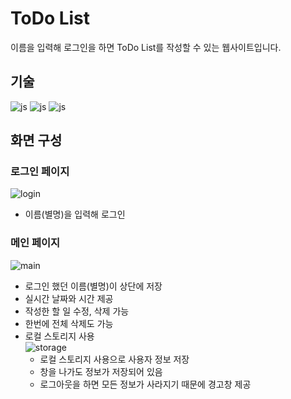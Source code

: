 # ToDo List

이름을 입력해 로그인을 하면 ToDo List를 작성할 수 있는 웹사이트입니다.

## 기술
![js](https://img.shields.io/badge/JavaScript-F7DF1E?style=for-the-badge&logo=JavaScript&logoColor=white)
![js](https://img.shields.io/badge/Tailwind_CSS-38B2AC?style=for-the-badge&logo=tailwind-css&logoColor=white)
![js](https://img.shields.io/badge/React-20232A?style=for-the-badge&logo=react&logoColor=61DAFB)

## 화면 구성
### 로그인 페이지
![login](https://github.com/user-attachments/assets/0c6dd4de-9dcf-4310-951a-79212996dbe9)  
- 이름(별명)을 입력해 로그인

### 메인 페이지
![main](https://github.com/user-attachments/assets/7a2b9983-4eca-4f88-b80d-0ec265ea8d14)  
- 로그인 했던 이름(별명)이 상단에 저장
- 실시간 날짜와 시간 제공
- 작성한 할 일 수정, 삭제 가능
- 한번에 전체 삭제도 가능
- 로컬 스토리지 사용  
   ![storage](https://github.com/user-attachments/assets/b2d83aa3-497d-410f-8008-a54e6b43ba6b)
    - 로컬 스토리지 사용으로 사용자 정보 저장
    - 창을 나가도 정보가 저장되어 있음
    - 로그아웃을 하면 모든 정보가 사라지기 때문에 경고창 제공
